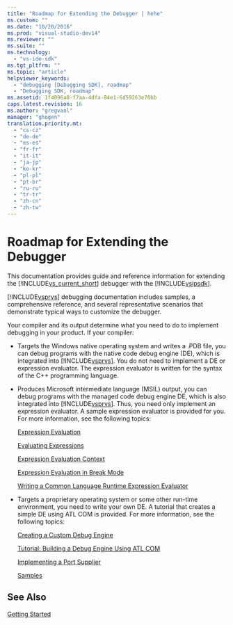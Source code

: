```yaml
---
title: "Roadmap for Extending the Debugger | hehe"
ms.custom: ""
ms.date: "10/20/2016"
ms.prod: "visual-studio-dev14"
ms.reviewer: ""
ms.suite: ""
ms.technology: 
  - "vs-ide-sdk"
ms.tgt_pltfrm: ""
ms.topic: "article"
helpviewer_keywords: 
  - "debugging [Debugging SDK], roadmap"
  - "Debugging SDK, roadmap"
ms.assetid: 1f4096a8-f7aa-4dfa-84e1-6d59263e70bb
caps.latest.revision: 16
ms.author: "gregvanl"
manager: "ghogen"
translation.priority.mt: 
  - "cs-cz"
  - "de-de"
  - "es-es"
  - "fr-fr"
  - "it-it"
  - "ja-jp"
  - "ko-kr"
  - "pl-pl"
  - "pt-br"
  - "ru-ru"
  - "tr-tr"
  - "zh-cn"
  - "zh-tw"
---
```

# Roadmap for Extending the Debugger
This documentation provides guide and reference information for extending the [!INCLUDE[vs_current_short](../code-quality/includes/vs_current_short_md.md)] debugger with the [!INCLUDE[vsipsdk](../extensibility/includes/vsipsdk_md.md)].  
  
 [!INCLUDE[vsprvs](../code-quality/includes/vsprvs_md.md)] debugging documentation includes samples, a comprehensive reference, and several representative scenarios that demonstrate typical ways to customize the debugger.  
  
 Your compiler and its output determine what you need to do to implement debugging in your product. If your compiler:  
  
-   Targets the Windows native operating system and writes a .PDB file, you can debug programs with the native code debug engine (DE), which is integrated into [!INCLUDE[vsprvs](../code-quality/includes/vsprvs_md.md)]. You do not need to implement a DE or expression evaluator. The expression evaluator is written for the syntax of the C++ programming language.  
  
-   Produces Microsoft intermediate language (MSIL) output, you can debug programs with the managed code debug engine DE, which is also integrated into [!INCLUDE[vsprvs](../code-quality/includes/vsprvs_md.md)]. Thus, you need only implement an expression evaluator. A sample expression evaluator is provided for you. For more information, see the following topics:  
  
     [Expression Evaluation](../extensibility-debugger/expression-evaluation--visual-studio-debugging-sdk-.md)  
  
     [Evaluating Expressions](../extensibility-debugger/evaluating-expressions.md)  
  
     [Expression Evaluation Context](../extensibility-debugger/expression-evaluation-context.md)  
  
     [Expression Evaluation in Break Mode](../extensibility-debugger/expression-evaluation-in-break-mode.md)  
  
     [Writing a Common Language Runtime Expression Evaluator](../extensibility-debugger/writing-a-common-language-runtime-expression-evaluator.md)  
  
-   Targets a proprietary operating system or some other run-time environment, you need to write your own DE. A tutorial that creates a simple DE using ATL COM is provided. For more information, see the following topics:  
  
     [Creating a Custom Debug Engine](../extensibility-debugger/creating-a-custom-debug-engine.md)  
  
     [Tutorial: Building a Debug Engine Using ATL COM](http://msdn.microsoft.com/en-us/9097b71e-1fe7-48f7-bc00-009e25940c24)  
  
     [Implementing a Port Supplier](../extensibility-debugger/implementing-a-port-supplier.md)  
  
     [Samples](../extensibility-debugger/visual-studio-debugging-samples.md)  
  
## See Also  
 [Getting Started](../extensibility-debugger/getting-started-with-debugger-extensibility.md)